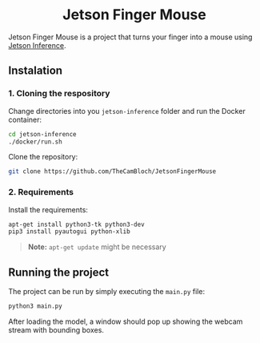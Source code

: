 # <h1 align="center">Jetson Finger Mouse</h1>
Jetson Finger Mouse is a project that turns your finger into a mouse using [Jetson Inference](https://github.com/dusty-nv/jetson-inference).

## Instalation

### 1. Cloning the respository
Change directories into you `jetson-inference` folder and run the Docker container:
```bash
cd jetson-inference
./docker/run.sh
```
Clone the repository:
```bash
git clone https://github.com/TheCamBloch/JetsonFingerMouse
```

### 2. Requirements
Install the requirements:
```bash
apt-get install python3-tk python3-dev
pip3 install pyautogui python-xlib
```
>**Note:** `apt-get update` might be necessary

## Running the project
The project can be run by simply executing the `main.py` file:
```bash
python3 main.py
```

After loading the model, a window should pop up showing the webcam stream with bounding boxes.
